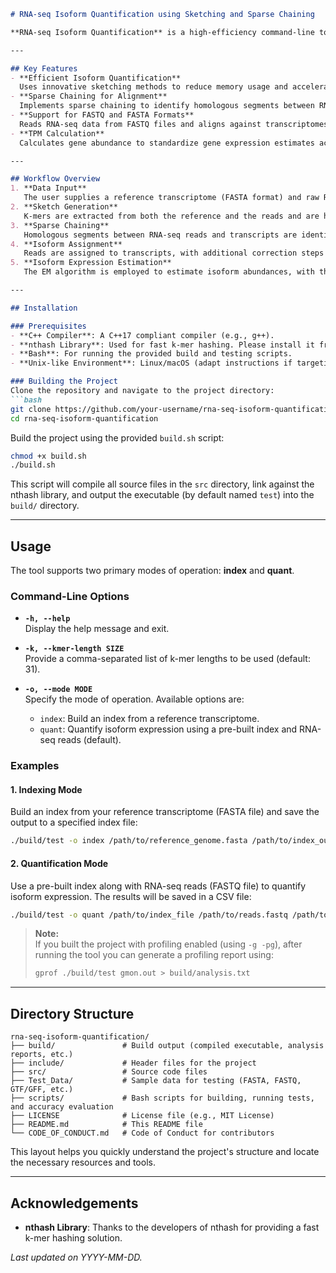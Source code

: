 ```markdown
# RNA-seq Isoform Quantification using Sketching and Sparse Chaining

**RNA-seq Isoform Quantification** is a high-efficiency command-line tool designed to quantify gene isoforms from RNA-seq data. This tool leverages advanced sketching techniques, including fractional MinHash (FracMinhash), together with sparse chaining algorithms to improve the accuracy and speed of alignment and quantification tasks.

---

## Key Features
- **Efficient Isoform Quantification**  
  Uses innovative sketching methods to reduce memory usage and accelerate RNA-seq analysis.
- **Sparse Chaining for Alignment**  
  Implements sparse chaining to identify homologous segments between RNA-seq reads and the reference transcriptome with reduced computational overhead.
- **Support for FASTQ and FASTA Formats**  
  Reads RNA-seq data from FASTQ files and aligns against transcriptomes provided in FASTA format.
- **TPM Calculation**  
  Calculates gene abundance to standardize gene expression estimates across samples.

---

## Workflow Overview
1. **Data Input**  
   The user supplies a reference transcriptome (FASTA format) and raw RNA-seq reads (FASTQ format).
2. **Sketch Generation**  
   K-mers are extracted from both the reference and the reads and are hashed using FracMinhash to create compact sketches.
3. **Sparse Chaining**  
   Homologous segments between RNA-seq reads and transcripts are identified using a sparse chaining algorithm, drastically reducing the search space.
4. **Isoform Assignment**  
   Reads are assigned to transcripts, with additional correction steps for improved accuracy.
5. **Isoform Expression Estimation**  
   The EM algorithm is employed to estimate isoform abundances, with the final output given in TPM.

---

## Installation

### Prerequisites
- **C++ Compiler**: A C++17 compliant compiler (e.g., g++).
- **nthash Library**: Used for fast k-mer hashing. Please install it from the [nthash GitHub repository](https://github.com/BIMSBbioinfo/nthash).
- **Bash**: For running the provided build and testing scripts.
- **Unix-like Environment**: Linux/macOS (adapt instructions if targeting Windows).

### Building the Project
Clone the repository and navigate to the project directory:
```bash
git clone https://github.com/your-username/rna-seq-isoform-quantification.git
cd rna-seq-isoform-quantification
```
Build the project using the provided `build.sh` script:
```bash
chmod +x build.sh
./build.sh
```
This script will compile all source files in the `src` directory, link against the nthash library, and output the executable (by default named `test`) into the `build/` directory.

---

## Usage

The tool supports two primary modes of operation: **index** and **quant**.

### Command-Line Options

- **`-h, --help`**  
  Display the help message and exit.

- **`-k, --kmer-length SIZE`**  
  Provide a comma-separated list of k-mer lengths to be used (default: 31).

- **`-o, --mode MODE`**  
  Specify the mode of operation. Available options are:
  - `index`: Build an index from a reference transcriptome.
  - `quant`: Quantify isoform expression using a pre-built index and RNA-seq reads (default).

### Examples

#### 1. Indexing Mode

Build an index from your reference transcriptome (FASTA file) and save the output to a specified index file:
```bash
./build/test -o index /path/to/reference_genome.fasta /path/to/index_output
```

#### 2. Quantification Mode

Use a pre-built index along with RNA-seq reads (FASTQ file) to quantify isoform expression. The results will be saved in a CSV file:
```bash
./build/test -o quant /path/to/index_file /path/to/reads.fastq /path/to/output.csv
```

> **Note:**  
> If you built the project with profiling enabled (using `-g -pg`), after running the tool you can generate a profiling report using:
> ```bash
> gprof ./build/test gmon.out > build/analysis.txt
> ```

---

## Directory Structure

```
rna-seq-isoform-quantification/
├── build/               # Build output (compiled executable, analysis reports, etc.)
├── include/             # Header files for the project
├── src/                 # Source code files
├── Test_Data/           # Sample data for testing (FASTA, FASTQ, GTF/GFF, etc.)
├── scripts/             # Bash scripts for building, running tests, and accuracy evaluation
├── LICENSE              # License file (e.g., MIT License)
├── README.md            # This README file
└── CODE_OF_CONDUCT.md   # Code of Conduct for contributors
```

This layout helps you quickly understand the project's structure and locate the necessary resources and tools.

---



## Acknowledgements

- **nthash Library**: Thanks to the developers of nthash for providing a fast k-mer hashing solution.

_Last updated on YYYY-MM-DD._
```
